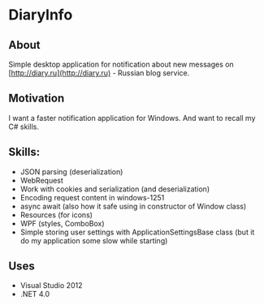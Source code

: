 # DiaryInfo

## About

Simple desktop application for notification about new messages on [http://diary.ru](http://diary.ru) - Russian blog service.

## Motivation

I want a faster notification application for Windows. And want to recall my C# skills.

## Skills:
-  JSON parsing (deserialization)
-  WebRequest
-  Work with cookies and serialization (and deserialization)
-  Encoding request content in windows-1251
-  async await (also how it safe using in constructor of Window class)
-  Resources (for icons)
-  WPF (styles, ComboBox)
-  Simple storing user settings with ApplicationSettingsBase class (but it do my application some slow while starting)

## Uses
-  Visual Studio 2012
-  .NET 4.0